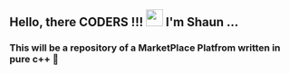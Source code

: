 ## Hello, there CODERS !!! <img src="https://raw.githubusercontent.com/MartinHeinz/MartinHeinz/master/wave.gif" width="30px"> I'm Shaun ...
### This will be a repository of a MarketPlace Platfrom written in pure c++ :muscle:
